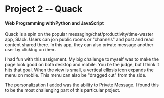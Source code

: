 # Project 2 -- Quack

#### Web Programming with Python and JavaScript

Quack is a spin on the popular messaging/chat/productivity/time-waster app, Slack.  Users can join public rooms or "channels" and post and read content
shared there.  In this app, they can also private message another user by clicking on them.

I had fun with this assignment.  My big challenge to myself was to make the page look good on both desktop and mobile.  You be the judge, but I think it hits
that goal.  When the view is small, a vertical ellipsis icon expands the menu on mobile.  This menu can also be "dragged out" from the side.  

The personalization I added was the ability to Private Message.  I found this to be the most challenging part of this particular project.  
